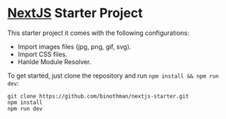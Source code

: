 # [NextJS](https://github.com/zeit/next.js/) Starter Project

This starter project it comes with the following configurations:

* Import images files (jpg, png, gif, svg).
* Import CSS files.
* Hanlde Module Resolver.

To get started, just clone the repository and run `npm install && npm run dev`:

    git clone https://github.com/binothman/nextjs-starter.git
    npm install
    npm run dev

